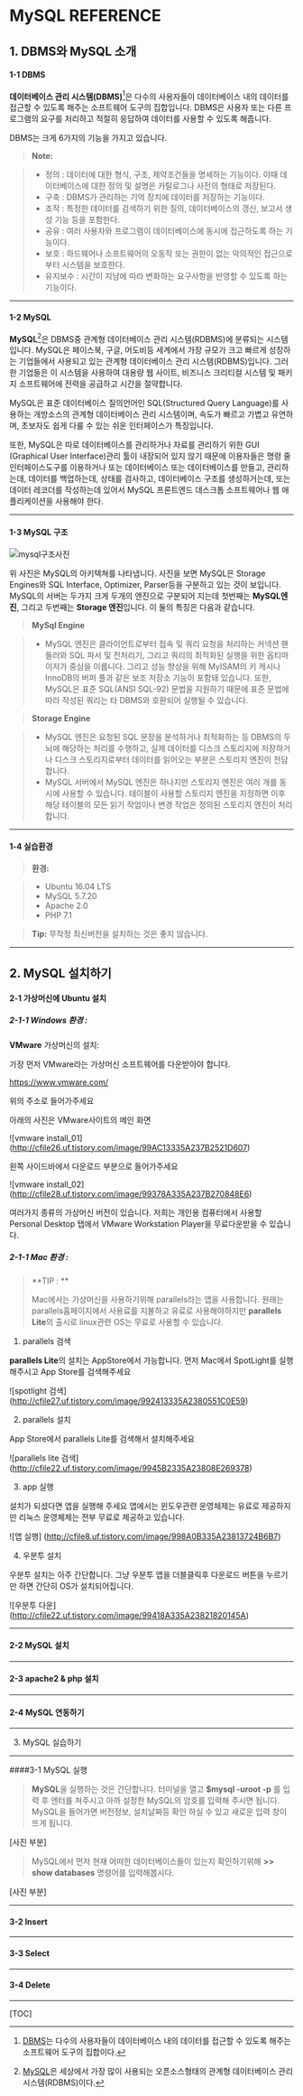 ﻿MySQL REFERENCE
===================


**1. DBMS와 MySQL 소개**
-------------
#### 1-1 DBMS
**데이터베이스 관리 시스템(DBMS)**[^dbms]은 다수의 사용자들이 데이터베이스 내의 데이터를 접근할 수 있도록 해주는 소프트웨어 도구의 집합입니다. DBMS은 사용자 또는 다른 프로그램의 요구를 처리하고 적절히 응답하여 데이터를 사용할 수 있도록 해줍니다.

DBMS는 크게 6가지의 기능을 가지고 있습니다.
>**Note:**

> - 정의 : 데이터에 대한 형식, 구조, 제약조건들을 명세하는 기능이다. 이때 데이터베이스에 대한 정의 및 설명은 카탈로그나 사전의 형태로 저장된다.
> - 구축 : DBMS가 관리하는 기억 장치에 데이터를 저장하는 기능이다.
> - 조작 : 특정한 데이터를 검색하기 위한 질의, 데이터베이스의 갱신, 보고서 생성 기능 등을 포함한다.
> - 공유 : 여러 사용자와 프로그램이 데이터베이스에 동시에 접근하도록 하는 기능이다.
> - 보호 : 하드웨어나 소프트웨어의 오동작 또는 권한이 없는 악의적인 접근으로부터 시스템을 보호한다.
> - 유지보수 : 시간이 지남에 따라 변화하는 요구사항을 반영할 수 있도록 하는 기능이다.


----------


#### 1-2 MySQL
 **MySQL**[^mysql]은 DBMS중 관계형 데이터베이스 관리 시스템(RDBMS)에 분류되는 시스템입니다. MySQL은 페이스북, 구글, 어도비등 세계에서 가장 규모가 크고 빠르게 성장하는 기업들에서 사용되고 있는 관계형 데이터베이스 관리 시스템(RDBMS)입니다. 그러한 기업들은 이 시스템을 사용하여 대용량 웹 사이트, 비즈니스 크리티컬 시스템 및 패키지 소프트웨어에 전력을 공급하고 시간을 절약합니다.

MySQL은 표준 데이터베이스 질의언어인 SQL(Structured Query Language)를 사용하는 개방소스의 관계형 데이터베이스 관리 시스템이며, 속도가 빠르고 가볍고 유연하며, 초보자도 쉽게 다룰 수 있는 쉬운 인터페이스가 특징입니다.

또한, MySQL은 따로 데이터베이스를 관리하거나 자료를 관리하기 위한  GUI (Graphical User Interface)관리 툴이 내장되어 있지 않기 때문에 이용자들은 명령 줄 인터페이스도구를 이용하거나 또는 데이터베이스 또는 데이터베이스를 만들고, 관리하는데, 데이터를 백업하는데, 상태를 검사하고, 데이터베이스 구조를 생성하거는데, 또는 데이터 레코더를 작성하는데 있어서 MySQL 프론트엔드 데스크톱 소프트웨어나 웹 애플리케이션을 사용해야 한다.


----------


#### 1-3 MySQL 구조
![mysql구조사진](http://cfile28.uf.tistory.com/image/26219B435902D8852210A8)

위 사진은 MySQL의 아키텍쳐를 나타냅니다. 사진을 보면 MySQL은 Storage Engines와 SQL Interface, Optimizer, Parser등을 구분하고 있는 것이 보입니다. MySQL의 서버는 두가지 크게 두개의 엔진으로 구분되어 지는데 첫번째는 **MySQL엔진**, 그리고 두번째는 **Storage 엔진**입니다. 이 둘의 특징은 다음과 같습니다.


>**MySql Engine**

> - MySQL 엔진은 클라이언트로부터 접속 및 쿼리 요청을 처리하는 커넥션 핸들러와 SQL 파서 및 전처리기, 그리고 쿼리의 최적화된 실행을 위한 옵티마이저가 중심을 이룹니다. 그리고 성능 향상을 위해 MyISAM의 키 캐시나 InnoDB의 버퍼 풀과 같은 보조 저장소 기능이 포함돼 있습니다. 또한, MySQL은 표준 SQL(ANSI SQL-92) 문법을 지원하기 때문에 표준 문법에 따라 작성된 쿼리는 타 DBMS와 호환되어 실행될 수 있습니다.


>**Storage Engine**

> - MySQL 엔진은 요청된 SQL 문장을 분석하거나 최적화하는 등 DBMS의 두뇌에 해당하는 처리를 수행하고, 실제 데이터를 디스크 스토리지에 저장하거나 디스크 스토리지로부터 데이터를 읽어오는 부분은 스토리지 엔진이 전담합니다.
> - MySQL 서버에서 MySQL 엔진은 하나지만 스토리지 엔진은 여러 개를 동시에 사용할 수 있습니다. 테이블이 사용할 스토리지 엔진을 지정하면 이후 해당 테이블의 모든 읽기 작업이나 변경 작업은 정의된 스토리지 엔진이 처리합니다.	


----------


#### 1-4 실습환경

>**환경:**

> - Ubuntu 16.04 LTS
> - MySQL 5.7.20
> - Apache 2.0
> - PHP 7.1
	 
	
 > **Tip:** 무작정 최신버전을 설치하는 것은 좋지 않습니다. 
	 

----------


**2. MySQL 설치하기**
-------------


#### 2-1 가상머신에 Ubuntu 설치

##### **2-1-1 Windows 환경 :**

**VMware** 가상머신의 설치:

가장 먼저 VMware라는 가상머신 소프트웨어를 다운받아야 합니다.

 <https://www.vmware.com/>
 
 위의 주소로 들어가주세요

아래의 사진은 VMware사이트의 메인 화면

![vmware install_01]
(http://cfile26.uf.tistory.com/image/99AC13335A237B2521D607)

왼쪽 사이드바에서 다운로드 부분으로 들어가주세요


![vmware install_02]
(http://cfile28.uf.tistory.com/image/99378A335A237B270848E6)

여러가지 종류의 가상머신 버전이 있습니다. 저희는 개인용 컴퓨터에서 사용할 Personal Desktop 탭에서 VMware Workstation Player을 무료다운받을 수 있습니다.

##### **2-1-1 Mac 환경 :**


> **TIP : **
> 
>Mac에서는 가상머신을 사용하기위해 parallels라는 앱을 사용합니다. 원래는 parallels홈페이지에서 사용료를 지불하고 유료로 사용해야하지만 **parallels Lite**의 출시로 linux관련 OS는 무료로 사용할 수 있습니다.


1) parallels 검색

**parallels Lite**의 설치는 AppStore에서 가능합니다. 먼저 Mac에서 SpotLight를 실행해주시고 App Store를 검색해주세요

![spotlight 검색]
(http://cfile27.uf.tistory.com/image/992413335A2380551C0E59)

2) parallels 설치

App Store에서 parallels Lite를 검색해서 설치해주세요

![parallels lite 검색]
(http://cfile22.uf.tistory.com/image/9945B2335A23808E269378) 

3) app 실행 

설치가 되셨다면 앱을 실행해 주세요 앱에서는 윈도우관련 운영체제는 유료로 제공하지만 리눅스 운영체제는 전부 무료로 제공하고 있습니다.

![앱 실행]
(http://cfile8.uf.tistory.com/image/998A0B335A23813724B6B7)

4) 우분투 설치

우분투 설치는 아주 간단합니다. 그냥 우분투 앱을 더블클릭후 다운로드 버튼을 누르기만 하면 간단히 OS가 설치되어집니다.

![우분투 다운]
(http://cfile22.uf.tistory.com/image/99418A335A23821820145A)

----------
#### 2-2 MySQL 설치


----------
#### 2-3 apache2 & php 설치


----------
#### 2-4 MySQL 연동하기

----------
3. MySQL  실습하기
-------------
####3-1 MySQL 실행

>**MySQL**을 실행하는 것은 간단합니다. 터미널을 열고 **$mysql -uroot -p** 를 입력 후 엔터를 쳐주시고 아까 설정한 MySQL의 암호를 입력해 주시면 됩니다. MySQL을 들어가면 버전정보, 설치날짜등 확인 하실 수 있고 새로운 입력 창이 뜨게 됩니다.

[사진 부분]

	
>MySQL에서 먼저 현재 어떠한 데이터베이스들이 있는지 확인하기위해 **>> show databases** 명령어를 입력해봅시다.

[사진 부분]




----------
#### 3-2 Insert


----------
#### 3-3 Select


----------
#### 3-4 Delete

----------


[TOC]





[^dbms]: [DBMS](https://en.wikipedia.org/wiki/Database/)는 다수의 사용자들이 데이터베이스 내의 데이터를 접근할 수 있도록 해주는 소프트웨어 도구의 집합이다.

[^mysql]: [MySQL](https://www.mysql.com/why-mysql/)은 세상에서 가장 많이 사용되는 오픈소스형태의 관계형 데이터베이스 관리 시스템(RDBMS)이다.
